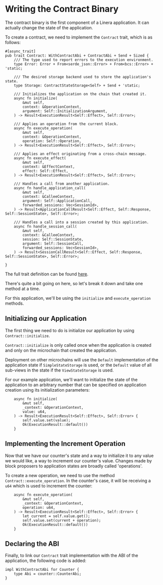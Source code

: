 # Writing the Contract Binary

The contract binary is the first component of a Linera application. It can
actually change the state of the application.

To create a contract, we need to implement the `Contract` trait, which is
as follows:

```rust,ignore
#[async_trait]
pub trait Contract: WithContractAbi + ContractAbi + Send + Sized {
    /// The type used to report errors to the execution environment.
    type Error: Error + From<serde_json::Error> + From<bcs::Error> + 'static;

    /// The desired storage backend used to store the application's state.
    type Storage: ContractStateStorage<Self> + Send + 'static;

    /// Initializes the application on the chain that created it.
    async fn initialize(
        &mut self,
        context: &OperationContext,
        argument: Self::InitializationArgument,
    ) -> Result<ExecutionResult<Self::Effect>, Self::Error>;

    /// Applies an operation from the current block.
    async fn execute_operation(
        &mut self,
        context: &OperationContext,
        operation: Self::Operation,
    ) -> Result<ExecutionResult<Self::Effect>, Self::Error>;

    /// Applies an effect originating from a cross-chain message.
    async fn execute_effect(
        &mut self,
        context: &EffectContext,
        effect: Self::Effect,
    ) -> Result<ExecutionResult<Self::Effect>, Self::Error>;

    /// Handles a call from another application.
    async fn handle_application_call(
        &mut self,
        context: &CalleeContext,
        argument: Self::ApplicationCall,
        forwarded_sessions: Vec<SessionId>,
    ) -> Result<ApplicationCallResult<Self::Effect, Self::Response, Self::SessionState>, Self::Error>;

    /// Handles a call into a session created by this application.
    async fn handle_session_call(
        &mut self,
        context: &CalleeContext,
        session: Self::SessionState,
        argument: Self::SessionCall,
        forwarded_sessions: Vec<SessionId>,
    ) -> Result<SessionCallResult<Self::Effect, Self::Response, Self::SessionState>, Self::Error>;

}
```

The full trait definition can be found [here](https://github.com/linera-io/linera-protocol/blob/main/linera-sdk/src/lib.rs).

There's quite a bit going on here, so let's break it down and take one method at a time.

For this application, we'll be using the `initialize` and `execute_operation` methods.

## Initializing our Application

The first thing we need to do is initialize our application by using `Contract::initialize`.

`Contract::initialize` is only called once when the application is created and only on the microchain that
created the application.

Deployment on other microchains will use the `Default` implementation of the application state if
`SimpleStateStorage` is used, or the `Default` value of all sub-views in the state if the `ViewStateStorage` is used.

For our example application, we'll want to initialize the state of the application to an arbitrary number that can
be specified on application creation using its initialization parameters:

```rust,ignore
    async fn initialize(
        &mut self,
        _context: &OperationContext,
        value: u64,
    ) -> Result<ExecutionResult<Self::Effect>, Self::Error> {
        self.value.set(value);
        Ok(ExecutionResult::default())
    }
```

## Implementing the Increment Operation

Now that we have our counter's state and a way to initialize it to any value we would like, a way to increment
our counter's value. Changes made by block proposers to application states are broadly called 'operations'.

To create a new operation, we need to use the method `Contract::execute_operation`. In the counter's case,
it will be receiving a `u64` which is used to increment the counter:

```rust,ignore
    async fn execute_operation(
        &mut self,
        _context: &OperationContext,
        operation: u64,
    ) -> Result<ExecutionResult<Self::Effect>, Self::Error> {
        let current = self.value.get();
        self.value.set(current + operation);
        Ok(ExecutionResult::default())
    }
```

## Declaring the ABI

Finally, to link our `Contract` trait implementation with the ABI of the application, the
following code is added:

```rust,ignore
impl WithContractAbi for Counter {
    type Abi = counter::CounterAbi;
}
```

